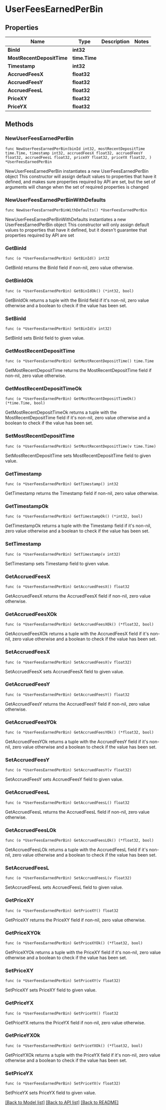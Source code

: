 # UserFeesEarnedPerBin

## Properties

Name | Type | Description | Notes
------------ | ------------- | ------------- | -------------
**BinId** | **int32** |  | 
**MostRecentDepositTime** | **time.Time** |  | 
**Timestamp** | **int32** |  | 
**AccruedFeesX** | **float32** |  | 
**AccruedFeesY** | **float32** |  | 
**AccruedFeesL** | **float32** |  | 
**PriceXY** | **float32** |  | 
**PriceYX** | **float32** |  | 

## Methods

### NewUserFeesEarnedPerBin

`func NewUserFeesEarnedPerBin(binId int32, mostRecentDepositTime time.Time, timestamp int32, accruedFeesX float32, accruedFeesY float32, accruedFeesL float32, priceXY float32, priceYX float32, ) *UserFeesEarnedPerBin`

NewUserFeesEarnedPerBin instantiates a new UserFeesEarnedPerBin object
This constructor will assign default values to properties that have it defined,
and makes sure properties required by API are set, but the set of arguments
will change when the set of required properties is changed

### NewUserFeesEarnedPerBinWithDefaults

`func NewUserFeesEarnedPerBinWithDefaults() *UserFeesEarnedPerBin`

NewUserFeesEarnedPerBinWithDefaults instantiates a new UserFeesEarnedPerBin object
This constructor will only assign default values to properties that have it defined,
but it doesn't guarantee that properties required by API are set

### GetBinId

`func (o *UserFeesEarnedPerBin) GetBinId() int32`

GetBinId returns the BinId field if non-nil, zero value otherwise.

### GetBinIdOk

`func (o *UserFeesEarnedPerBin) GetBinIdOk() (*int32, bool)`

GetBinIdOk returns a tuple with the BinId field if it's non-nil, zero value otherwise
and a boolean to check if the value has been set.

### SetBinId

`func (o *UserFeesEarnedPerBin) SetBinId(v int32)`

SetBinId sets BinId field to given value.


### GetMostRecentDepositTime

`func (o *UserFeesEarnedPerBin) GetMostRecentDepositTime() time.Time`

GetMostRecentDepositTime returns the MostRecentDepositTime field if non-nil, zero value otherwise.

### GetMostRecentDepositTimeOk

`func (o *UserFeesEarnedPerBin) GetMostRecentDepositTimeOk() (*time.Time, bool)`

GetMostRecentDepositTimeOk returns a tuple with the MostRecentDepositTime field if it's non-nil, zero value otherwise
and a boolean to check if the value has been set.

### SetMostRecentDepositTime

`func (o *UserFeesEarnedPerBin) SetMostRecentDepositTime(v time.Time)`

SetMostRecentDepositTime sets MostRecentDepositTime field to given value.


### GetTimestamp

`func (o *UserFeesEarnedPerBin) GetTimestamp() int32`

GetTimestamp returns the Timestamp field if non-nil, zero value otherwise.

### GetTimestampOk

`func (o *UserFeesEarnedPerBin) GetTimestampOk() (*int32, bool)`

GetTimestampOk returns a tuple with the Timestamp field if it's non-nil, zero value otherwise
and a boolean to check if the value has been set.

### SetTimestamp

`func (o *UserFeesEarnedPerBin) SetTimestamp(v int32)`

SetTimestamp sets Timestamp field to given value.


### GetAccruedFeesX

`func (o *UserFeesEarnedPerBin) GetAccruedFeesX() float32`

GetAccruedFeesX returns the AccruedFeesX field if non-nil, zero value otherwise.

### GetAccruedFeesXOk

`func (o *UserFeesEarnedPerBin) GetAccruedFeesXOk() (*float32, bool)`

GetAccruedFeesXOk returns a tuple with the AccruedFeesX field if it's non-nil, zero value otherwise
and a boolean to check if the value has been set.

### SetAccruedFeesX

`func (o *UserFeesEarnedPerBin) SetAccruedFeesX(v float32)`

SetAccruedFeesX sets AccruedFeesX field to given value.


### GetAccruedFeesY

`func (o *UserFeesEarnedPerBin) GetAccruedFeesY() float32`

GetAccruedFeesY returns the AccruedFeesY field if non-nil, zero value otherwise.

### GetAccruedFeesYOk

`func (o *UserFeesEarnedPerBin) GetAccruedFeesYOk() (*float32, bool)`

GetAccruedFeesYOk returns a tuple with the AccruedFeesY field if it's non-nil, zero value otherwise
and a boolean to check if the value has been set.

### SetAccruedFeesY

`func (o *UserFeesEarnedPerBin) SetAccruedFeesY(v float32)`

SetAccruedFeesY sets AccruedFeesY field to given value.


### GetAccruedFeesL

`func (o *UserFeesEarnedPerBin) GetAccruedFeesL() float32`

GetAccruedFeesL returns the AccruedFeesL field if non-nil, zero value otherwise.

### GetAccruedFeesLOk

`func (o *UserFeesEarnedPerBin) GetAccruedFeesLOk() (*float32, bool)`

GetAccruedFeesLOk returns a tuple with the AccruedFeesL field if it's non-nil, zero value otherwise
and a boolean to check if the value has been set.

### SetAccruedFeesL

`func (o *UserFeesEarnedPerBin) SetAccruedFeesL(v float32)`

SetAccruedFeesL sets AccruedFeesL field to given value.


### GetPriceXY

`func (o *UserFeesEarnedPerBin) GetPriceXY() float32`

GetPriceXY returns the PriceXY field if non-nil, zero value otherwise.

### GetPriceXYOk

`func (o *UserFeesEarnedPerBin) GetPriceXYOk() (*float32, bool)`

GetPriceXYOk returns a tuple with the PriceXY field if it's non-nil, zero value otherwise
and a boolean to check if the value has been set.

### SetPriceXY

`func (o *UserFeesEarnedPerBin) SetPriceXY(v float32)`

SetPriceXY sets PriceXY field to given value.


### GetPriceYX

`func (o *UserFeesEarnedPerBin) GetPriceYX() float32`

GetPriceYX returns the PriceYX field if non-nil, zero value otherwise.

### GetPriceYXOk

`func (o *UserFeesEarnedPerBin) GetPriceYXOk() (*float32, bool)`

GetPriceYXOk returns a tuple with the PriceYX field if it's non-nil, zero value otherwise
and a boolean to check if the value has been set.

### SetPriceYX

`func (o *UserFeesEarnedPerBin) SetPriceYX(v float32)`

SetPriceYX sets PriceYX field to given value.



[[Back to Model list]](../README.md#documentation-for-models) [[Back to API list]](../README.md#documentation-for-api-endpoints) [[Back to README]](../README.md)


